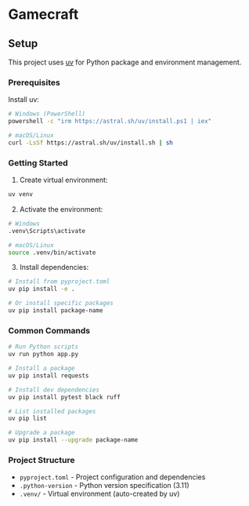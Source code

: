 # Gamecraft

## Setup

This project uses [uv](https://github.com/astral-sh/uv) for Python package and environment management.

### Prerequisites

Install uv:
```bash
# Windows (PowerShell)
powershell -c "irm https://astral.sh/uv/install.ps1 | iex"

# macOS/Linux
curl -LsSf https://astral.sh/uv/install.sh | sh
```

### Getting Started

1. Create virtual environment:
```bash
uv venv
```

2. Activate the environment:
```bash
# Windows
.venv\Scripts\activate

# macOS/Linux
source .venv/bin/activate
```

3. Install dependencies:
```bash
# Install from pyproject.toml
uv pip install -e .

# Or install specific packages
uv pip install package-name
```

### Common Commands

```bash
# Run Python scripts
uv run python app.py

# Install a package
uv pip install requests

# Install dev dependencies
uv pip install pytest black ruff

# List installed packages
uv pip list

# Upgrade a package
uv pip install --upgrade package-name
```

### Project Structure

- `pyproject.toml` - Project configuration and dependencies
- `.python-version` - Python version specification (3.11)
- `.venv/` - Virtual environment (auto-created by uv)